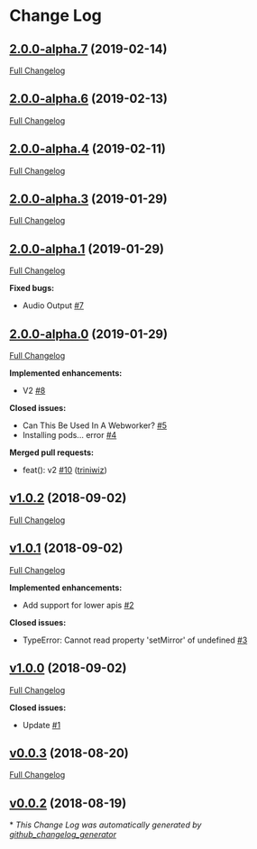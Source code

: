 # Change Log

## [2.0.0-alpha.7](https://github.com/triniwiz/nativescript-webrtc/tree/2.0.0-alpha.7) (2019-02-14)
[Full Changelog](https://github.com/triniwiz/nativescript-webrtc/compare/2.0.0-alpha.6...2.0.0-alpha.7)

## [2.0.0-alpha.6](https://github.com/triniwiz/nativescript-webrtc/tree/2.0.0-alpha.6) (2019-02-13)
[Full Changelog](https://github.com/triniwiz/nativescript-webrtc/compare/2.0.0-alpha.4...2.0.0-alpha.6)

## [2.0.0-alpha.4](https://github.com/triniwiz/nativescript-webrtc/tree/2.0.0-alpha.4) (2019-02-11)
[Full Changelog](https://github.com/triniwiz/nativescript-webrtc/compare/2.0.0-alpha.3...2.0.0-alpha.4)

## [2.0.0-alpha.3](https://github.com/triniwiz/nativescript-webrtc/tree/2.0.0-alpha.3) (2019-01-29)
[Full Changelog](https://github.com/triniwiz/nativescript-webrtc/compare/2.0.0-alpha.1...2.0.0-alpha.3)

## [2.0.0-alpha.1](https://github.com/triniwiz/nativescript-webrtc/tree/2.0.0-alpha.1) (2019-01-29)
[Full Changelog](https://github.com/triniwiz/nativescript-webrtc/compare/2.0.0-alpha.0...2.0.0-alpha.1)

**Fixed bugs:**

- Audio Output [\#7](https://github.com/triniwiz/nativescript-webrtc/issues/7)

## [2.0.0-alpha.0](https://github.com/triniwiz/nativescript-webrtc/tree/2.0.0-alpha.0) (2019-01-29)
[Full Changelog](https://github.com/triniwiz/nativescript-webrtc/compare/v1.0.2...2.0.0-alpha.0)

**Implemented enhancements:**

- V2  [\#8](https://github.com/triniwiz/nativescript-webrtc/issues/8)

**Closed issues:**

- Can This Be Used In A Webworker? [\#5](https://github.com/triniwiz/nativescript-webrtc/issues/5)
- Installing pods... error [\#4](https://github.com/triniwiz/nativescript-webrtc/issues/4)

**Merged pull requests:**

- feat\(\): v2 [\#10](https://github.com/triniwiz/nativescript-webrtc/pull/10) ([triniwiz](https://github.com/triniwiz))

## [v1.0.2](https://github.com/triniwiz/nativescript-webrtc/tree/v1.0.2) (2018-09-02)
[Full Changelog](https://github.com/triniwiz/nativescript-webrtc/compare/v1.0.1...v1.0.2)

## [v1.0.1](https://github.com/triniwiz/nativescript-webrtc/tree/v1.0.1) (2018-09-02)
[Full Changelog](https://github.com/triniwiz/nativescript-webrtc/compare/v1.0.0...v1.0.1)

**Implemented enhancements:**

- Add support for lower apis [\#2](https://github.com/triniwiz/nativescript-webrtc/issues/2)

**Closed issues:**

-  TypeError: Cannot read property 'setMirror' of undefined [\#3](https://github.com/triniwiz/nativescript-webrtc/issues/3)

## [v1.0.0](https://github.com/triniwiz/nativescript-webrtc/tree/v1.0.0) (2018-09-02)
[Full Changelog](https://github.com/triniwiz/nativescript-webrtc/compare/v0.0.3...v1.0.0)

**Closed issues:**

- Update [\#1](https://github.com/triniwiz/nativescript-webrtc/issues/1)

## [v0.0.3](https://github.com/triniwiz/nativescript-webrtc/tree/v0.0.3) (2018-08-20)
[Full Changelog](https://github.com/triniwiz/nativescript-webrtc/compare/v0.0.2...v0.0.3)

## [v0.0.2](https://github.com/triniwiz/nativescript-webrtc/tree/v0.0.2) (2018-08-19)


\* *This Change Log was automatically generated by [github_changelog_generator](https://github.com/skywinder/Github-Changelog-Generator)*